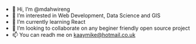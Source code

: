 - 👋 Hi, I’m @mdahwireng
- 👀 I’m interested in Web Development, Data Science and GIS
- 🌱 I’m currently learning React
- 💞️ I’m looking to collaborate on any beginer friendly open source project
- 📫 You can readh me on kaaymike@hotmail.co.uk

<!---
mdahwireng/mdahwireng is a ✨ special ✨ repository because its `README.md` (this file) appears on your GitHub profile.
You can click the Preview link to take a look at your changes.
--->
